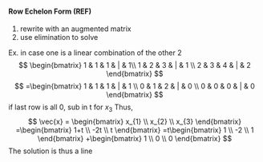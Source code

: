 #### Row Echelon Form (REF)
1. rewrite with an augmented matrix
2. use elimination to solve

Ex. in case one is a linear combination of the other 2
$$
\begin{bmatrix}
 1 & 1 & 1 & | & 1\\
1 & 2 & 3 & | & 1 \\
2 & 3 & 4 & | & 2
\end{bmatrix}
$$
$$
=\begin{bmatrix}
1 & 1 & 1 & | & 1 \\
0 & 1 & 2 & | & 0 \\
0 & 0 & 0 & | & 0
\end{bmatrix}
$$
if last row is all 0, sub in t for $x_{3}$
Thus,
$$
\vec{x} = \begin{bmatrix}
x_{1} \\
x_{2} \\
x_{3}
\end{bmatrix}
=\begin{bmatrix}
1+t \\
-2t \\
t
\end{bmatrix}
=t\begin{bmatrix}
1 \\
-2 \\
1
\end{bmatrix}
+\begin{bmatrix}
1 \\
0 \\
0
\end{bmatrix}
$$
The solution is thus a line

